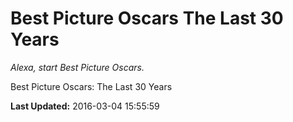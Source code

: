 # Best Picture Oscars The Last 30 Years
*Alexa, start Best Picture Oscars.*

Best Picture Oscars: The Last 30 Years

**Last Updated:** 2016-03-04 15:55:59
